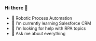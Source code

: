 ### Hi there 👋

- 🔭 Robotic Process Automation 
- 🌱 I’m currently learning Salesforce CRM
- 🤔 I’m looking for help with RPA topics
- 💬 Ask me about everything


